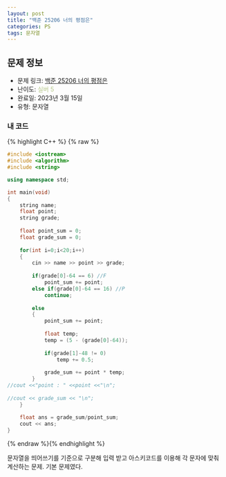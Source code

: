 ```yaml
---
layout: post
title: "백준 25206 너의 평점은"
categories: PS
tags: 문자열
---
```


## 문제 정보
- 문제 링크: [백준 25206 너의 평점은](https://www.acmicpc.net/problem/25206)
- 난이도: <span style="color:#B5C78A">실버 5</span>
- 완료일: 2023년 3월 15일
- 유형: 문자열

### 내 코드

{% highlight C++ %} {% raw %}
```C++
#include <iostream>
#include <algorithm>
#include <string>

using namespace std;

int main(void)
{
	string name;
	float point;
	string grade;
	
	float point_sum = 0;
	float grade_sum = 0;
	
	for(int i=0;i<20;i++)
	{
		cin >> name >> point >> grade;
		
		if(grade[0]-64 == 6) //F
			point_sum += point;
		else if(grade[0]-64 == 16) //P
			continue;
		
		else
		{
			point_sum += point;
			
			float temp;
			temp = (5 - (grade[0]-64));
			
			if(grade[1]-48 != 0)
				temp += 0.5;
			
			grade_sum += point * temp; 
		}
//cout <<"point : " <<point <<"\n";
		
//cout << grade_sum << "\n";
	}	
	
	float ans = grade_sum/point_sum;
	cout << ans;
}
```
{% endraw %}{% endhighlight %}

문자열을 띄어쓰기를 기준으로 구분해 입력 받고 아스키코드를 이용해 각 문자에 맞춰 계산하는 문제. 기본 문제였다.
